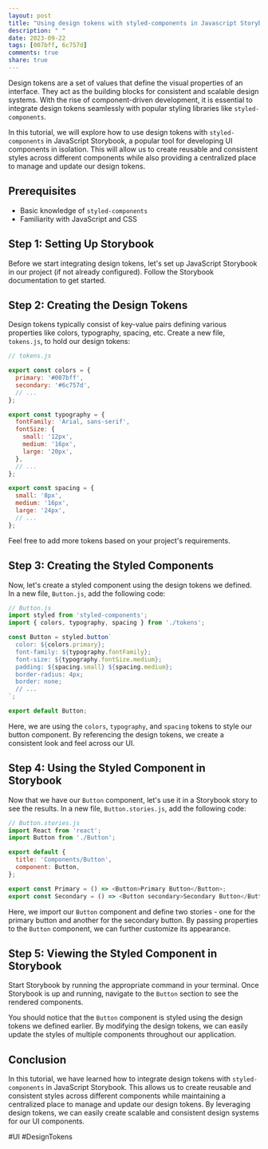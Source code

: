 ```yaml
---
layout: post
title: "Using design tokens with styled-components in Javascript Storybook"
description: " "
date: 2023-09-22
tags: [007bff, 6c757d]
comments: true
share: true
---
```


Design tokens are a set of values that define the visual properties of an interface. They act as the building blocks for consistent and scalable design systems. With the rise of component-driven development, it is essential to integrate design tokens seamlessly with popular styling libraries like `styled-components`.

In this tutorial, we will explore how to use design tokens with `styled-components` in JavaScript Storybook, a popular tool for developing UI components in isolation. This will allow us to create reusable and consistent styles across different components while also providing a centralized place to manage and update our design tokens.

## Prerequisites
- Basic knowledge of `styled-components`
- Familiarity with JavaScript and CSS

## Step 1: Setting Up Storybook
Before we start integrating design tokens, let's set up JavaScript Storybook in our project (if not already configured). Follow the Storybook documentation to get started.

## Step 2: Creating the Design Tokens
Design tokens typically consist of key-value pairs defining various properties like colors, typography, spacing, etc. Create a new file, `tokens.js`, to hold our design tokens:

```javascript
// tokens.js

export const colors = {
  primary: '#007bff',
  secondary: '#6c757d',
  // ...
};

export const typography = {
  fontFamily: 'Arial, sans-serif',
  fontSize: {
    small: '12px',
    medium: '16px',
    large: '20px',
  },
  // ...
};

export const spacing = {
  small: '8px',
  medium: '16px',
  large: '24px',
  // ...
};
```

Feel free to add more tokens based on your project's requirements.

## Step 3: Creating the Styled Components
Now, let's create a styled component using the design tokens we defined. In a new file, `Button.js`, add the following code:

```javascript
// Button.js
import styled from 'styled-components';
import { colors, typography, spacing } from './tokens';

const Button = styled.button`
  color: ${colors.primary};
  font-family: ${typography.fontFamily};
  font-size: ${typography.fontSize.medium};
  padding: ${spacing.small} ${spacing.medium};
  border-radius: 4px;
  border: none;
  // ...
`;

export default Button;
```

Here, we are using the `colors`, `typography`, and `spacing` tokens to style our button component. By referencing the design tokens, we create a consistent look and feel across our UI.

## Step 4: Using the Styled Component in Storybook
Now that we have our `Button` component, let's use it in a Storybook story to see the results. In a new file, `Button.stories.js`, add the following code:

```javascript
// Button.stories.js
import React from 'react';
import Button from './Button';

export default {
  title: 'Components/Button',
  component: Button,
};

export const Primary = () => <Button>Primary Button</Button>;
export const Secondary = () => <Button secondary>Secondary Button</Button>;
```

Here, we import our `Button` component and define two stories - one for the primary button and another for the secondary button. By passing properties to the `Button` component, we can further customize its appearance.

## Step 5: Viewing the Styled Component in Storybook
Start Storybook by running the appropriate command in your terminal. Once Storybook is up and running, navigate to the `Button` section to see the rendered components.

You should notice that the `Button` component is styled using the design tokens we defined earlier. By modifying the design tokens, we can easily update the styles of multiple components throughout our application.

## Conclusion
In this tutorial, we have learned how to integrate design tokens with `styled-components` in JavaScript Storybook. This allows us to create reusable and consistent styles across different components while maintaining a centralized place to manage and update our design tokens. By leveraging design tokens, we can easily create scalable and consistent design systems for our UI components.

#UI #DesignTokens